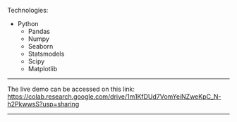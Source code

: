 Technologies:
- Python 
    - Pandas
    - Numpy
    - Seaborn
    - Statsmodels
    - Scipy
    - Matplotlib
___
The live demo can be accessed on this link: https://colab.research.google.com/drive/1m1KfDUd7VomYeiNZweKpC_N-h2PkwwsS?usp=sharing
___